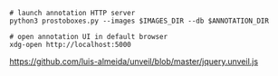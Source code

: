 ```shell
# launch annotation HTTP server
python3 prostoboxes.py --images $IMAGES_DIR --db $ANNOTATION_DIR

# open annotation UI in default browser
xdg-open http://localhost:5000
```

https://github.com/luis-almeida/unveil/blob/master/jquery.unveil.js
